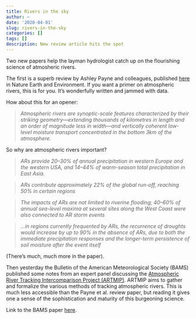 ```yaml
---
title: Rivers in the sky
author: ~
date: '2020-04-01'
slug: rivers-in-the-sky
categories: []
tags: []
description: New review article hits the spot
---
```

Two new papers help the layman hydrologist catch up on the flourishing science of atmosheric rivers.

The first is a superb review by Ashley Payne and colleagues, published [here](https://journals.ametsoc.org/doi/abs/10.1175/BAMS-D-19-0348.1?af=R) in Nature Earth and Environment. If you want a primer on atmospheric rivers, this is for you. It’s wonderfully written and jammed with data.

How about this for an opener:

> *Atmospheric rivers are synoptic-scale features characterized by their striking geometry—extending thousands of kilometres in length and an order of magnitude less in width—and vertically coherent low-level moisture transport concentrated in the bottom 3km of the atmosphere.*

So why are atmospheric rivers important?

> *ARs provide 20–30% of annual precipitation in western Europe and the western USA, and 14–44% of warm-season total precipitation in East Asia.*

> *ARs contribute approximately 22% of the global run-off, reaching 50% in certain regions*

> *The impacts of ARs are not limited to riverine flooding; 40–60% of annual sea-level maxima at several sites along the West Coast were also connected to AR storm events*

> *…in regions currently frequented by ARs, the recurrence of droughts would increase by up to 90% in the absence of ARs, due to both the immediate precipitation responses and the longer-term persistence of soil moisture after the event itself*

(There’s much, much more in the paper).

Then yesterday the Bulletin of the American Meteorological Society (BAMS) published some notes from an expert panel discussing the [Atmospheric River Tracking Intercomparison Project (ARTMIP)](http://www.cgd.ucar.edu/projects/artmip/). ARTMIP aims to gather and formalize the various methods of tracking atmospheric rivers. This is much less accessible than the Payne et al. review paper, but reading it gives one a sense of the sophistication and maturity of this burgeoning science.

Link to the BAMS paper [here](https://journals.ametsoc.org/doi/abs/10.1175/BAMS-D-19-0348.1?af=R).